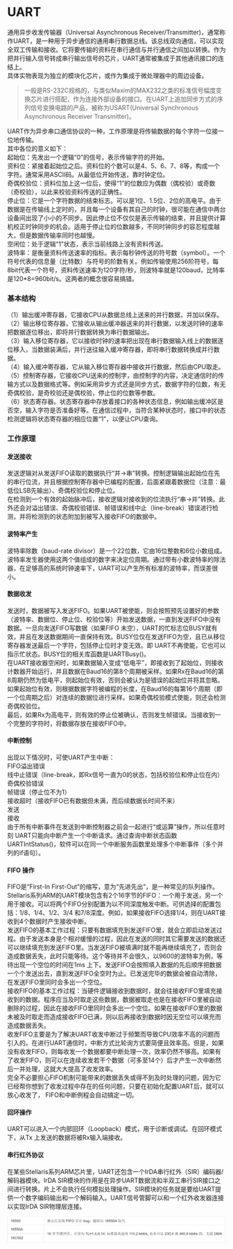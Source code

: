 <!DOCTYPE html> <html lang="zh"> <head> <meta charset="utf-8"/><link rel="shortcut icon" href="https://www.mdeditor.com/images/logos/favicon.ico" type="image/x-icon"/> </head> <body><h1 id="h1-uart"><a name="UART" class="reference-link"></a><span class="header-link octicon octicon-link"></span>UART</h1><p>通用异步收发传输器（Universal Asynchronous Receiver/Transmitter)，通常称作UART，是一种用于异步通信的通用串行数据总线。该总线双向通信，可以实现全双工传输和接收。它将要传输的资料在串行通信与并行通信之间加以转换。作为把并行输入信号转成串行输出信号的芯片，UART通常被集成于其他通讯接口的连结上。<br>具体实物表现为独立的模块化芯片，或作为集成于微处理器中的周边设备。 </p><blockquote> <p>一般是RS-232C规格的，与类似Maxim的MAX232之类的标准信号幅度变换芯片进行搭配，作为连接外部设备的接口。在UART上追加同步方式的序列信号变换电路的产品，被称为USART(Universal Synchronous Asynchronous Receiver Transmitter)。</p> </blockquote> <p>UART作为异步串口通信协议的一种，工作原理是将传输数据的每个字符一位接一位地传输。<br>其中各位的意义如下：<br>起始位：先发出一个逻辑“0”的信号，表示传输字符的开始。<br>资料位：紧接着起始位之后。资料位的个数可以是4、5、6、7、8等，构成一个字符。通常采用ASCII码。从最低位开始传送，靠时钟定位。<br>奇偶校验位：资料位加上这一位后，使得“1”的位数应为偶数（偶校验）或奇数（奇校验），以此来校验资料传送的正确性。<br>停止位：它是一个字符数据的结束标志。可以是1位、1.5位、2位的高电平。由于数据是在传输线上定时的，并且每一个设备有其自己的时钟，很可能在通信中两台设备间出现了小小的不同步。因此停止位不仅仅是表示传输的结束，并且提供计算机校正时钟同步的机会。适用于停止位的位数越多，不同时钟同步的容忍程度越大，但是数据传输率同时也越慢。<br>空闲位：处于逻辑“1”状态，表示当前线路上没有资料传送。<br>波特率：是衡量资料传送速率的指标。表示每秒钟传送的符号数（symbol）。一个符号代表的信息量（比特数）与符号的阶数有关。例如传输使用256阶符号，每8bit代表一个符号，资料传送速率为120字符/秒，则波特率就是120baud，比特率是120*8=960bit/s。这两者的概念很容易搞错。 </p><h3 id="h3-u57FAu672Cu7ED3u6784"><a name="基本结构" class="reference-link"></a><span class="header-link octicon octicon-link"></span>基本结构</h3><p>（1）输出缓冲寄存器，它接收CPU从数据总线上送来的并行数据，并加以保存。<br>（2）输出移位寄存器，它接收从输出缓冲器送来的并行数据，以发送时钟的速率把数据逐位移出，即将并行数据转换为串行数据输出。<br>（3）输入移位寄存器，它以接收时钟的速率把出现在串行数据输入线上的数据逐位移入，当数据装满后，并行送往输入缓冲寄存器，即将串行数据转换成并行数据。<br>（4）输入缓冲寄存器，它从输入移位寄存器中接收并行数据，然后由CPU取走。<br>（5）控制寄存器，它接收CPU送来的控制字，由控制字的内容，决定通信时的传输方式以及数据格式等。例如采用异步方式还是同步方式，数据字符的位数，有无奇偶校验，是奇校验还是偶校验，停止位的位数等参数。<br>（6）状态寄存器。状态寄存器中存放着接口的各种状态信息，例如输出缓冲区是否空，输入字符是否准备好等。在通信过程中，当符合某种状态时，接口中的状态检测逻辑将状态寄存器的相应位置“1”，以便让CPU查询。 </p><h3 id="h3-u5DE5u4F5Cu539Fu7406"><a name="工作原理" class="reference-link"></a><span class="header-link octicon octicon-link"></span>工作原理</h3><h4 id="h4-u53D1u9001u63A5u6536"><a name="发送接收" class="reference-link"></a><span class="header-link octicon octicon-link"></span>发送接收</h4><p>发送逻辑对从发送FIFO读取的数据执行“并→串”转换。控制逻辑输出起始位在先的串行位流，并且根据控制寄存器中已编程的配置，后面紧跟着数据位（注意：最低位LSB先输出）、奇偶校验位和停止位。<br>在检测到一个有效的起始脉冲后，接收逻辑对接收到的位流执行“串→并”转换。此外还会对溢出错误、奇偶校验错误、帧错误和线中止（line-break）错误进行检测，并将检测到的状态附加到被写入接收FIFO的数据中。 </p><h4 id="h4-u6CE2u7279u7387u4EA7u751F"><a name="波特率产生" class="reference-link"></a><span class="header-link octicon octicon-link"></span>波特率产生</h4><p>波特率除数（baud-rate divisor）是一个22位数，它由16位整数和6位小数组成。波特率发生器使用这两个值组成的数字来决定位周期。通过带有小数波特率的除法器，在足够高的系统时钟速率下，UART可以产生所有标准的波特率，而误差很小。</p> <h4 id="h4-u6570u636Eu6536u53D1"><a name="数据收发" class="reference-link"></a><span class="header-link octicon octicon-link"></span>数据收发</h4><p>发送时，数据被写入发送FIFO。如果UART被使能，则会按照预先设置好的参数（波特率、数据位、停止位、校验位等）开始发送数据，一直到发送FIFO中没有数据。一旦向发送FIFO写数据（如果FIFO 未空），UART的忙标志位BUSY就有效，并且在发送数据期间一直保持有效。BUSY位仅在发送FIFO为空，且已从移位寄存器发送最后一个字符，包括停止位时才变无效。即 UART不再使能，它也可以指示忙状态。BUSY位的相关库函数是UARTBusy()。<br>在UART接收器空闲时，如果数据输入变成“低电平”，即接收到了起始位，则接收计数器开始运行，并且数据在Baud16的第8个周期被采样。如果Rx在Baud16的第8周期仍然为低电平，则起始位有效，否则会被认为是错误的起始位并将其忽略。<br>如果起始位有效，则根据数据字符被编程的长度，在Baud16的每第16个周期（即一个位周期之后）对连续的数据位进行采样。如果奇偶校验模式使能，则还会检测奇偶校验位。<br>最后，如果Rx为高电平，则有效的停止位被确认，否则发生帧错误。当接收到一个完整的字符时，将数据存放在接收FIFO中。 </p><h4 id="h4-u4E2Du65ADu63A7u5236"><a name="中断控制" class="reference-link"></a><span class="header-link octicon octicon-link"></span>中断控制</h4><p>出现以下情况时，可使UART产生中断：<br>FIFO溢出错误<br>线中止错误（line-break，即Rx信号一直为0的状态，包括校验位和停止位在内）<br>奇偶校验错误<br>帧错误（停止位不为1）<br>接收超时（接收FIFO已有数据但未满，而后续数据长时间不来）<br>发送<br>接收<br>由于所有中断事件在发送到中断控制器之前会一起进行“或运算”操作，所以任意时刻 UART只能向中断产生一个中断请求。通过查询中断状态函数UARTIntStatus()，软件可以在同一个中断服务函数里处理多个中断事件（多个并列的if语句）。 </p><h4 id="h4-fifo-"><a name="FIFO 操作" class="reference-link"></a><span class="header-link octicon octicon-link"></span>FIFO 操作</h4><p>FIFO是“First-In First-Out”的缩写，意为“先进先出”，是一种常见的队列操作。 Stellaris系列ARM的UART模块包含有2个16字节的FIFO：一个用于发送，另一个用于接收。可以将两个FIFO分别配置为以不同深度触发中断。可供选择的配置包括：1/8、1/4、1/2、3/4 和7/8深度。例如，如果接收FIFO选择1/4，则在UART接收到4个数据时产生接收中断。<br>发送FIFO的基本工作过程：只要有数据填充到发送FIFO里，就会立即启动发送过程。由于发送本身是个相对缓慢的过程，因此在发送的同时其它需要发送的数据还可以继续填充到发送FIFO里。当发送FIFO被填满时就不能再继续填充了，否则会造成数据丢失，此时只能等待。这个等待并不会很久，以9600的波特率为例，等待出现一个空位的时间在1ms 上下。发送FIFO会按照填入数据的先后顺序把数据一个个发送出去，直到发送FIFO全空时为止。已发送完毕的数据会被自动清除，在发送FIFO里同时会多出一个空位。<br>接收FIFO的基本工作过程：当硬件逻辑接收到数据时，就会往接收FIFO里填充接收到的数据。程序应当及时取走这些数据，数据被取走也是在接收FIFO里被自动删除的过程，因此在接收FIFO里同时会多出一个空位。如果在接收FIFO里的数据未被及时取走而造成接收FIFO已满，则以后再接收到数据时因无空位可以填充而造成数据丢失。<br>收发FIFO主要是为了解决UART收发中断过于频繁而导致CPU效率不高的问题而引入的。在进行UART通信时，中断方式比轮询方式要简便且效率高。但是，如果没有收发FIFO，则每收发一个数据都要中断处理一次，效率仍然不够高。如果有了收发FIFO，则可以在连续收发若干个数据（可多至14个）后才产生一次中断然后一并处理，这就大大提高了收发效率。<br>完全不必要担心FIFO机制可能带来的数据丢失或得不到及时处理的问题，因为它已经帮你想到了收发过程中存在的任何问题，只要在初始化配置UART后，就可以放心收发了， FIFO和中断例程会自动搞定一切。 </p><h4 id="h4-u56DEu73AFu64CDu4F5C"><a name="回环操作" class="reference-link"></a><span class="header-link octicon octicon-link"></span>回环操作</h4><p>UART可以进入一个内部回环（Loopback）模式，用于诊断或调试。在回环模式下，从Tx 上发送的数据将被Rx输入端接收。</p> <h4 id="h4-u4E32u884Cu7EA2u5916u534Fu8BAE"><a name="串行红外协议" class="reference-link"></a><span class="header-link octicon octicon-link"></span>串行红外协议</h4><p>在某些Stellaris系列ARM芯片里，UART还包含一个IrDA串行红外（SIR）编码器/解码器模块。IrDA SIR模块的作用是在异步UART数据流和半双工串行SIR接口之间进行转换。片上不会执行任何模拟处理操作。SIR模块的任务就是要给UART提供一个数字编码输出和一个解码输入。UART信号管脚可以和一个红外收发器连接以实现IrDA SIR物理层连接。</p> </body> </html>
![iMage](https://github.com/hnu-osdesign/SJY/blob/main/3.png)
